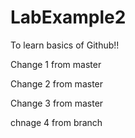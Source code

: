 # LabExample2
To learn basics of Github!!

Change 1 from master

Change 2 from master

Change 3 from master

chnage 4 from branch
